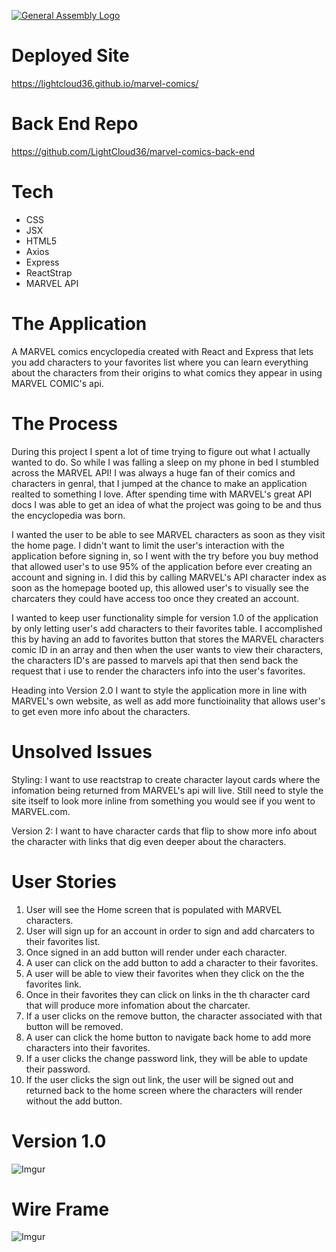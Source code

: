 [![General Assembly Logo](https://camo.githubusercontent.com/1a91b05b8f4d44b5bbfb83abac2b0996d8e26c92/687474703a2f2f692e696d6775722e636f6d2f6b6538555354712e706e67)](https://generalassemb.ly/education/web-development-immersive)

# Deployed Site
https://lightcloud36.github.io/marvel-comics/

# Back End Repo
https://github.com/LightCloud36/marvel-comics-back-end

# Tech

* CSS
* JSX
* HTML5
* Axios
* Express
* ReactStrap
* MARVEL API




# The Application
A MARVEL comics encyclopedia created with React and Express that lets you add characters to your favorites list where you can learn everything about the characters from their origins to what comics they appear in using MARVEL COMIC's api.


# The Process
During this project I spent a lot of time trying to figure out what I actually wanted to do. So while I was falling a sleep on my phone in bed I stumbled across the MARVEL API! I was always a huge fan of their comics and characters in genral, that I jumped at the chance to make an application realted to something I love. After spending time with MARVEL's great API docs I was able to get an idea of what the project was going to be and thus the encyclopedia was born.


I wanted the user to be able to see MARVEL characters as soon as they visit the home page. I didn't want to limit the user's interaction with the application before signing in, so I went with the try before you buy method that allowed user's to use 95% of the application before ever creating an account and signing in. I did this by calling MARVEL's API character index as soon as the homepage booted up, this allowed user's to visually see the charcaters they could have access too once they created an account.


I wanted to keep user functionality simple for version 1.0 of the application by only letting user's add characters to their favorites table. I accomplished this by having an add to favorites button that stores the MARVEL characters comic ID in an array and then when the user wants to view their characters, the characters ID's are passed to marvels api that then send back the request that i use to render the characters info into the user's favorites.

Heading into Version 2.0 I want to style the application more in line with MARVEL's own website, as well as add more functioinality that allows user's to get even more info about the characters.


# Unsolved Issues
Styling: I want to use reactstrap to create character layout cards where the infomation being returned from MARVEL's api will live. Still need to style the site itself to look more inline from something you would see if you went to MARVEL.com.


Version 2: I want to have character cards that flip to show more info about the character with links that dig even deeper about the characters.

# User Stories
1. User will see the Home screen that is populated with MARVEL characters.
2. User will sign up for an account in order to sign and add charcaters to their favorites list.
3. Once signed in an add button will render under each character.
4. A user can click on the add button to add a character to their favorites.
5. A user will be able to view their favorites when they click on the the favorites link.
6. Once in their favorites they can click on links in the th character card that will produce more infomation about the charcater.
7. If a user clicks on the remove button, the character associated with that button will be removed.
8. A user can click the home button to navigate back home to add more characters into their favorites.
9. If a user clicks the change password link, they will be able to update their password.
10. If the user clicks the sign out link, the user will be signed out and returned back to the home screen where the characters will render without the add button.

# Version 1.0
![Imgur](https://imgur.com/Gt1xsFe.png)

# Wire Frame
![Imgur](https://imgur.com/Qj5ORnx.jpg)
